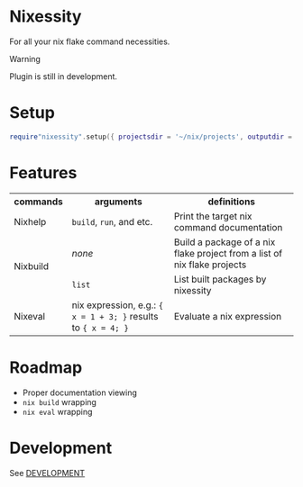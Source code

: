 # Nixessity
For all your nix flake command necessities.

> [!WARNING]
> Plugin is still in development.

# Setup
```lua
require"nixessity".setup({ projectsdir = '~/nix/projects', outputdir = './nixessity' })
```

# Features
<table>
<tbody>
<tr>
<th>commands</th>
<th>arguments</th>
<th>definitions</th>
</tr>
<tr>
<td>Nixhelp</td>
<td><code>build</code>, <code>run</code>, and etc.</td>
<td>Print the target nix command documentation</td>
</tr>
<tr>
<td rowspan="2">Nixbuild</td>
<td><em>none</em></td>
<td>Build a package of a nix flake project from a list of nix flake projects</td>
</tr>
<tr>
<td><code>list</code></td>
<td>List built packages by nixessity</td>
</tr>
<tr>
<td>Nixeval</td>
<td>nix expression, e.g.: <code>{ x = 1 + 3; }</code> results to <code>{ x = 4; }</code></td>
<td>Evaluate a nix expression</td>
</tr>
</tbody>
</table>

# Roadmap
- Proper documentation viewing
- `nix build` wrapping
- `nix eval` wrapping

# Development
See [DEVELOPMENT](./DEVELOPMENT.md)
